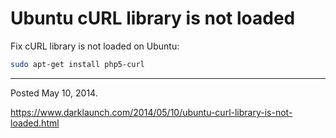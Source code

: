 # Ubuntu cURL library is not loaded

Fix cURL library is not loaded on Ubuntu:

```sh
sudo apt-get install php5-curl
```

---

Posted May 10, 2014.

https://www.darklaunch.com/2014/05/10/ubuntu-curl-library-is-not-loaded.html